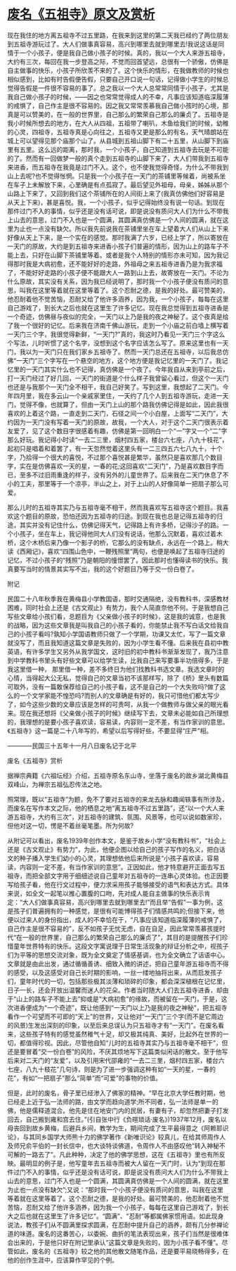 # [废名《五祖寺》原文及赏析](https://www.vrrw.net/wx/9022.html)

现在我住的地方离五祖寺不过五里路，在我来到这里的第二天我已经约了两位朋友到五祖寺游玩过了。大人们做事真容易，高兴到哪里去就到哪里去!我说这话是同情于一个小孩子，便是我自己做小孩子的时候。真的，我以一个大人来游五祖寺，大约有三次，每回在我一步登高之际，不觉而回首望远，总很有一个骄傲，仿佛是自主做事的快乐，小孩子所欣羡不来的了。这个快乐的情形，在我做教师的时候也相似感到，比如有时告假便告假，只要自己开口说一句话，记得做小学生的时候总觉得告假是一件很不容易的事了。总之我以一个大人总常常同情于小孩子，尤其是我自己做小孩子的时候，——因之也常常觉得成人的不幸，凡事应该知道临深履薄的戒惧了，自己作主是很不容易的。因之我又常常羡慕我自己做小孩时的心境，那真是可以赞美的，在一般的世界里，自己那么的繁荣自己那么的廉贞了。五祖寺是我小时候所想去的地方，在大人从四祖，五祖带了喇叭，木鱼给我们的时候，幼稚的心灵，四祖寺，五祖寺真是心向往之，五祖寺又更是那么的有名，天气晴朗站在城上可以望得见那个庙那个山了。从县城到五祖山脚下有二十五里，从山脚下到庙里有五里。这么远的距离，那时我，一个小孩子，自己知道到五祖寺去玩是不可能的了。然而有一回做梦一般的真个走到五祖寺的山脚下来了，大人们带我到五祖寺来进香，而五祖寺在我竟是过门不入。这个，也不使我觉得奇怪，为什么不带我到山上去呢?也不觉得怅惘。只是我一个小孩子在一天门的茶铺里等候着，尚被系坐在车子上未解放下来，心里确是有点孤寂了。最后望见外祖母，母亲，姊姊从那个山路上下来了，又回到我们这个茶铺所在的人间街上来了(我真仿佛他们好容易是从天上下来)，甚是喜悦。我，一个小孩子，似乎记得始终没有说一句话。到现在那件过门不入的事情，似乎还是没有话可说，即是说没有质问大人们为什么不带我上山去的意思，过门不入也是一个圆满，其圆满真仿佛是一个人间的圆满，就在这里为止也一点没有缺欠。所以我先前说我在茶铺里坐在车上望着大人们从山上下来好像从天上下来，是一个实在的感觉。那时我满了六岁，已经上学了，所以寄放在一天门的原故，大约是到五祖寺来进香小孩子们普遍的情形，因为山上的路车子不能上去，只好在山脚下茶铺里等着。或者是我个人特别的情形亦未可知，因为我记得那时我是大病初愈，还不能好好的走路，外祖母之来五祖寺进香乃是为我求福了，不能好好走路的小孩子便不能跟大人一路到山上去，故寄放在一天门。不论为什么原故，其实没有关系，因为我已经说明了，那时我一个小孩子便没有质问的意思，叫我在这里等着就在这里等着了。这个忍耐之德，是我的好处。最可赞美的，他忍耐着他不觉苦恼，忍耐又给了他许多涵养，因为我，一个小孩子，每每在这里自己游戏了，到长大之后也就在这里生了许多记忆。现在我总觉得到五祖寺进香是一个奇迹，仿佛昼与夜似的完全，一天门以上乃是我的夜之神秘了。这个夜真是给了我一个很好的记忆。后来我在济南千佛山游玩，走到一个小庙之前白墙上横写着一天门三个字，我很觉得新鲜，“一天门?”真的，我这时乃看见一天门三个字这么个写法，儿时听惯了这个名字，没想到这个名字应该怎么写了。原来这里也有一天门，我以为一天门只在我们家乡五祖寺了。然而一天门总还在五祖寺，以后我总仿佛“一天门”三个字写在一个悬空的地方，这个地方便是我记忆里的一天门了。我记忆里的一天门其实什么也不记得，真仿佛是一个夜了。今年我自从来到亭前之后，打一天门经过了好几回，一天门的街道是个什么样子我曾留心看过，但这个一天门也还是与我那个一天门全不相干，我自己好笑了。写到这里，我想起了二天门。今年四月里，我在多云山一个亲戚家里住，一天约了几个人到五祖寺游玩，走进一天门，觉得不像，也就算了，但由一天门上山的那个路我仿佛记得是如此，因此我很喜欢的上着这个路，一直走到二天门，石径之间一个小白屋，上面写“二天门”，大约因为一天门没有写着一天门的原故，故我，一个大人，对于这个二天门很表示着友爱了，见了这个数目字很感着有趣，仿佛是第一回明白一个“一”字又一个“二”字那么好玩。我记得小时读“一去二三里，烟村四五家，楼台六七座，八九十枝花”，起初只是唱着和着罢了，有一天忽然觉着这里头有一二三四五六七八九十，十个字，乃拾得一个很大的喜悦，不过那个喜悦甚是繁华，虽然只是喜欢那几个数目字，实在是仿佛喜欢一天的星，一春的花;这回喜欢“二天门”，乃是喜欢数目字而已，至多不过旧雨重逢的样子，没有另外的儿童世界了。后来我在二天门休息了不小的工夫，那里等于一个凉亭，半山之上，对于上山的人好像简单一把扇子那么可爱。



那么儿时的五祖寺其实乃与五祖寺毫不相干，然而我喜欢写五祖寺这个题目。我喜欢这个题目的原故，恐怕还因为五祖寺的归途。到现在我也总是记得五祖寺的归途，其实并没有记住什么，仿佛记得天气，记得路上有许多桥，记得沙子的路。一个小孩子，坐在车上，我记得他同大人们没有说话，他那么沉默着，喜欢过着木桥，这个木桥后来乃像一个影子的桥，它那么的没有缺点，永远在一个路上。稍大读《西厢记》，喜欢“四围山色中，一鞭残照里”两句，也便是唤起了五祖寺归途的记忆，不过小孩子的“残照”乃是朝阳的憧憬罢了。因此那时也懂得读书的快乐。我真要写当时的情景其实写不出，我的这个好题目乃等于交一份白卷了。

附记

民国二十八年秋季我在黄梅县小学教国语，那时交通隔绝，没有教科书，深感教材困难，同时社会上还是《古文观止》有势力，我个人简直奈他不何。于是我想自己写些文章给小孩们看，总题目为《父亲做小孩子的时候》，这是我的诚意，也是我的战略，因为这些文章我是叫我自己的小孩子看的，你能禁止我不写白话文给我自己的小孩子看吗?孰知小学国语教师只做了一个学期，功课又太忙，写了一篇文章就没写了，而且我知道这篇文章是失败的，因为小学生看不懂。后来我在县初中教英语，有许多学生又另外从我学国文，这时旧的初中教科书渐渐发现了，我乃注意到中学教科书里头有好些文章可以给学生读，比我自己来写要事半功倍得多，于是我这里借一种， 那里借一种，差不多终日为他们找教科书选文章。我选文章时的心情，当得起大公无私，觉得自己的文章当初不该那样写，除了《桥》里头有数篇可取外，没有一篇敢保荐给自己的小孩子看，这不是自己的一个大失败吗?做了这么的一个文学家能不惶恐吗?而别人的文章确是有好的，我只可惜他们都太写少了，如今这些少数的文章应该是怎样的可贵呵，从我一个做教师与做父亲的眼光看来。现在我还想将《父亲做小孩子的时候》继续写下去，文章未必能如自己所理想的，我理想的是要小孩子喜欢读，容易读，内容则一定不差，有当作家训的意思。《五祖寺》这一篇是二十八年写的，希望以后写得好些，不要显得“庄严”相。

————民国三十五年十一月八日废名记于北平

废名《五祖寺》赏析

据禅宗典籍《六祖坛经》介绍，五祖寺原名东山寺，坐落于废名的故乡湖北黄梅县双峰山，为禅宗五祖弘忍传法之地。

照常理，既以“五祖寺”为题，免不了要对五祖寺的来龙去脉和趣闻轶事有所涉及，而废名在写作本文之际，他的栖息之地“离五祖寺不过五里路”，还“以一个大人来游五祖寺，大约有三次”，对五祖寺的建筑、氛围、风景等，也可以说如数家珍，但他对这一切，愣是不着丝毫笔墨。所为何故?

从附记可以看出，废名1939年创作本文，是鉴于故乡小学“没有教科书”，“社会上还是《古文观止》有势力”，为此，他便企图以给自己的孩子写作的名义，把白话文的种子播入学生们幼小的心灵，其理想依他后来所说是“小孩子喜欢读，容易读，内容则一定不差，有当作家训的意思”。正因如此，他才特意避开正面去写五祖寺，而把全部文字用于细细述说自己童年对五祖寺的一连串心灵体验。也正因要写给孩子看，他在行文过程中，便力求采用孩子能够接受的语气和表达方式。具体来说，如全文一起笔以推心置腹的口吻，先对成人能自主做事的快乐表示肯定：“大人们做事真容易，高兴到哪里去就到哪里去!”而且举“告假”一事为例，这是孩子们普遍拥有的一种感觉，是很有可能博得孩子们情感共鸣的;但接下来，他便以过来人的身份指出，成人的不幸恰在于，“凡事应该知道临深履薄的戒惧了，自己作主是很不容易的”，反不如孩子无忧无虑，自在自足，因此常常羡慕孩提时代“在一般的世界里，自己那么的繁荣自己那么的廉贞了”，其目的是提醒孩子们珍惜童年世界特有的快乐。这段文字寓说理于日常生活现象的辩证分析之中，视孩子们为平等的思想交流对象，既为全文奠定了情感基调，也为全文确立了话语中心。文章就是由此出发，通过循循善诱、细致入微的讲述，把自己童年游五祖寺而不得的感受，以及这感受对自己长时期的影响，一丝一缕地抽将出来，从而启发孩子们，童年时代的一切，包括那些极其淡薄和琐碎的印象，都会深深植根在记忆里，日子一长，还会开放出温馨而迷人的花朵。作者当时随大人们去五祖寺进香，却由于“山上的路车子不能上去”抑或是“大病初愈”的缘故，而被留在一天门，于是，这次进香便成为“一个奇迹”，既让他感到“一天门以上乃是我的夜之神秘”，把五祖寺看作一个可望而不可即的“天上”的世界，又让他对“一天门”三个字(而不是它周边的风景)生发出深刻的印象，以至后来总误认为只五祖寺才有“一天门”。在废名看来，这些孩子特有的感觉虽然稚气十足，却又极其纯真、美好，比起外在世界的一切，都值得珍视。因此，尽管他自知“儿时的五祖寺其实乃与五祖寺毫不相干”，但还是要冒着“交一份白卷”的风险，不厌其烦地写下这篇类似闲话的散文。至于他写后来对二天门的“友爱”，以及引用宋代邵雍的“一去二三里，烟村四五家，楼台六七座，八九十枝花”几句诗，则是为了进一步强调这种有如“一天的星，一春的花”，有如“一把扇子”那么“简单”而“可爱”的事物的价值。

但是，此时的废名，骨子里已经渗入了佛家的精神。“早在北京大学任教时期，他已经走上近于弘一法师的路，由文学而趋向道学;所不同者，弘一法师是单一的佛，他是儒释道混合。他先是住在地安门内的民居，有妻有子，却忽然把妻子打发回去，自己搬到雍和宫去住。”(引自张中行《负暄琐话·废名》)1937年12月，废名以母丧回到故乡黄梅，后避兵乡间，教学为生，期间完成了生平最得意之《阿赖耶识论》，与其同乡国学大师熊十力的佛学著作《新唯识论》较真儿，在给其师周作人及师兄俞平伯的一封长信中，也大谈特谈佛道，令周作人不由感叹他“转入神秘不可解的一路去了”。凡此种种，决定了他的佛学思想，这在《五祖寺》里也有所反映。最明显的例子是，他写童年去五祖寺而被大人留在一天门时，认为“到现在那件过门不入的事情，似乎还是没有话可说，即是说没有质问大人们为什么不带我上山去的意思，过门不入也是一个圆满，其圆满真仿佛是一个人间的圆满，就在这里为止也一点没有缺欠”;又说：“那时我一个小孩子便没有质问的意思，叫我在这里等着就在这里等着了。这个忍耐之德，是我的好处。最可赞美的，他忍耐着他不觉苦恼，忍耐又给了他许多涵养，因为我一个小孩子，每每在这里自己游戏了，到长大之后也就在这里生了许多记忆”。“圆满”、“忍耐”等都属佛家惯用语。如此现身说法，教孩子们从不圆满里探求圆满，在忍耐中提升自己的涵养，颇有几分参禅论道的味道。废名的这番苦心，以委婉、曲折的笔法表现出来，孩子们当然是很难体会出来的，于是他只好在附记里承认“这篇文章是失败的，因为小孩子看不懂”。尽管如此，废名的《五祖寺》较之他的其他散文随笔作品，还是要平易晓畅得多，在他的创作生涯中，应该算作罕见的个例。

